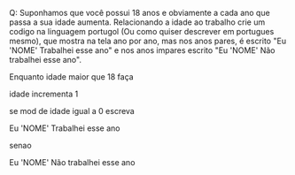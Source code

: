 Q: Suponhamos que você possui 18 anos e obviamente a cada ano que passa a sua idade aumenta. Relacionando a idade ao trabalho crie um codigo na linguagem portugol (Ou como quiser descrever em portugues mesmo), que mostra na tela ano por ano, mas nos anos pares, é escrito "Eu 'NOME' Trabalhei esse ano" e nos anos impares escrito "Eu 'NOME' Não trabalhei esse ano".


Enquanto idade maior que 18 faça

idade incrementa 1

se mod de idade igual a 0 escreva

Eu 'NOME' Trabalhei esse ano

senao

Eu 'NOME' Não trabalhei esse ano
